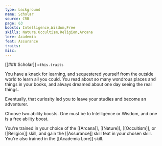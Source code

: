 ```yaml
---
type: background
name: Scholar 
source: CRB
page: 63
boosts: Intelligence,Wisdom,Free
skills: Nature,Occultism,Religion,Arcana
lore: Academia
feat: Assurance
traits: 
misc: 
---
```


[[### Scholar]]
`=this.traits`


You have a knack for learning, and sequestered yourself from the outside world to learn all you could. You read about so many wondrous places and things in your books, and always dreamed about one day seeing the real things.

Eventually, that curiosity led you to leave your studies and become an adventurer.

Choose two ability boosts. One must be to Intelligence or Wisdom, and one is a free ability boost.

You're trained in your choice of the [[Arcana]], [[Nature]], [[Occultism]], or [[Religion]] skill, and gain the [[Assurance]] skill feat in your chosen skill. You're also trained in the [[Academia Lore]] skill.

